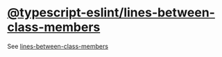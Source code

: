 [@typescript-eslint/lines-between-class-members](https://typescript-eslint.io/rules/lines-between-class-members)
================================================================================================================
See [lines-between-class-members](../eslint/lines-between-class-members.md)
